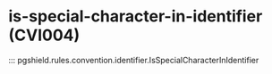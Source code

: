 # is-special-character-in-identifier (CVI004)

::: pgshield.rules.convention.identifier.IsSpecialCharacterInIdentifier

